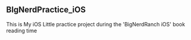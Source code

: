 ## BIgNerdPractice_iOS
This is My iOS Little practice project during the 'BigNerdRanch iOS' book reading time

